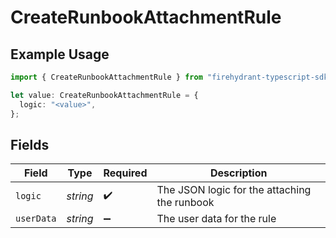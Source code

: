 # CreateRunbookAttachmentRule

## Example Usage

```typescript
import { CreateRunbookAttachmentRule } from "firehydrant-typescript-sdk/models/components";

let value: CreateRunbookAttachmentRule = {
  logic: "<value>",
};
```

## Fields

| Field                                        | Type                                         | Required                                     | Description                                  |
| -------------------------------------------- | -------------------------------------------- | -------------------------------------------- | -------------------------------------------- |
| `logic`                                      | *string*                                     | :heavy_check_mark:                           | The JSON logic for the attaching the runbook |
| `userData`                                   | *string*                                     | :heavy_minus_sign:                           | The user data for the rule                   |